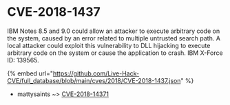 # CVE-2018-1437

IBM Notes 8.5 and 9.0 could allow an attacker to execute arbitrary code on the system, caused by an error related to multiple untrusted search path. A local attacker could exploit this vulnerability to DLL hijacking to execute arbitrary code on the system or cause the application to crash. IBM X-Force ID: 139565.

{% embed url="https://github.com/Live-Hack-CVE/full_database/blob/main/cves/2018/CVE-2018-1437.json" %}


* mattysaints ~> [CVE-2018-14371](https://www.alice-snow.ru/2018/database/cve-2018-1437/cve-2018-14371-mattysaints)